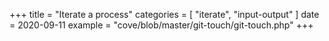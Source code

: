 +++
title = "Iterate a process"
categories = [ "iterate", "input-output" ]
date = 2020-09-11
example = "cove/blob/master/git-touch/git-touch.php"
+++
